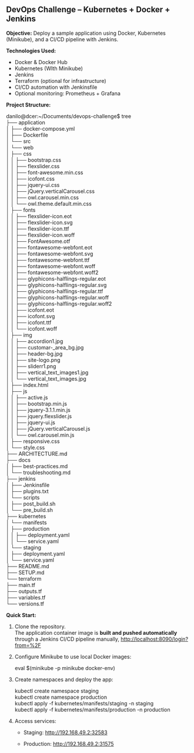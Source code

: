 ## **DevOps Challenge – Kubernetes \+ Docker \+ Jenkins**

**Objective:** Deploy a sample application using Docker, Kubernetes (Minikube), and a CI/CD pipeline with Jenkins.

**Technologies Used:**

* Docker & Docker Hub  
* Kubernetes (WIth Minikube)  
* Jenkins  
* Terraform (optional for infrastructure)   
* CI/CD automation with Jenkinsfile  
* Optional monitoring: Prometheus \+ Grafana

**Project Structure:**

danilo@dcer:\~/Documents/devops-challenge$ tree  
├── application  
│   ├── docker-compose.yml  
│   ├── Dockerfile  
│   └── src  
│       └── web  
│           ├── css  
│           │   ├── bootstrap.css  
│           │   ├── flexslider.css  
│           │   ├── font-awesome.min.css  
│           │   ├── icofont.css  
│           │   ├── jquery-ui.css  
│           │   ├── jQuery.verticalCarousel.css  
│           │   ├── owl.carousel.min.css  
│           │   └── owl.theme.default.min.css  
│           ├── fonts  
│           │   ├── flexslider-icon.eot  
│           │   ├── flexslider-icon.svg  
│           │   ├── flexslider-icon.ttf  
│           │   ├── flexslider-icon.woff  
│           │   ├── FontAwesome.otf  
│           │   ├── fontawesome-webfont.eot  
│           │   ├── fontawesome-webfont.svg  
│           │   ├── fontawesome-webfont.ttf  
│           │   ├── fontawesome-webfont.woff  
│           │   ├── fontawesome-webfont.woff2  
│           │   ├── glyphicons-halflings-regular.eot  
│           │   ├── glyphicons-halflings-regular.svg  
│           │   ├── glyphicons-halflings-regular.ttf  
│           │   ├── glyphicons-halflings-regular.woff  
│           │   ├── glyphicons-halflings-regular.woff2  
│           │   ├── icofont.eot  
│           │   ├── icofont.svg  
│           │   ├── icofont.ttf  
│           │   └── icofont.woff  
│           ├── img  
│           │   ├── accordion1.jpg  
│           │   ├── customar-\_area\_bg.jpg  
│           │   ├── header-bg.jpg  
│           │   ├── site-logo.png  
│           │   ├── sliderr1.png  
│           │   ├── vertical\_text\_images1.jpg  
│           │   └── vertical\_text\_images.jpg  
│           ├── index.html  
│           ├── js  
│           │   ├── active.js  
│           │   ├── bootstrap.min.js  
│           │   ├── jquery-3.1.1.min.js  
│           │   ├── jquery.flexslider.js  
│           │   ├── jquery-ui.js  
│           │   ├── jQuery.verticalCarousel.js  
│           │   └── owl.carousel.min.js  
│           ├── responsive.css  
│           └── style.css  
├── ARCHITECTURE.md  
├── docs  
│   ├── best-practices.md  
│   └── troubleshooting.md  
├── jenkins  
│   ├── Jenkinsfile  
│   ├── plugins.txt  
│   └── scripts  
│       ├── post\_build.sh  
│       └── pre\_build.sh  
├── kubernetes  
│   └── manifests  
│       ├── production  
│       │   ├── deployment.yaml  
│       │   └── service.yaml  
│       └── staging  
│           ├── deployment.yaml  
│           └── service.yaml  
├── README.md  
├── SETUP.md  
└── terraform  
    ├── main.tf  
    ├── outputs.tf  
    ├── variables.tf  
    └── versions.tf

**Quick Start:**

1. Clone the repository.  
   The application container image is **built and pushed automatically** through a Jenkins CI/CD pipeline manually, [http://localhost:8090/login?from=%2F](http://localhost:8090/login?from=%2F)   
2. Configure Minikube to use local Docker images:

    eval $(minikube \-p minikube docker-env)  
3. Create namespaces and deploy the app:

   kubectl create namespace staging  
   kubectl create namespace production  
   kubectl apply \-f kubernetes/manifests/staging \-n staging  
   kubectl apply \-f kubernetes/manifests/production \-n production  
4. Access services:

   * Staging: http://192.168.49.2:32583

   * Production: http://192.168.49.2:31575

